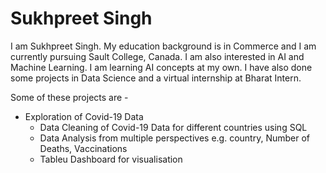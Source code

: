 # Sukhpreet Singh

I am Sukhpreet Singh. My education background is in Commerce and I am currently pursuing Sault College, Canada. I am also interested in AI and Machine Learning. I am learning AI concepts at my own. I have also done some projects in Data Science and a virtual internship at Bharat Intern.

Some of these projects are - 

- Exploration of Covid-19 Data
    - Data Cleaning of Covid-19 Data for different countries using SQL
    - Data Analysis from multiple perspectives e.g. country, Number of
    Deaths, Vaccinations
    - Tableu Dashboard for visualisation
